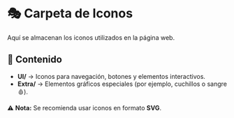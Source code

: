# 🎭 Carpeta de Iconos

Aquí se almacenan los iconos utilizados en la página web.

## 📌 Contenido

- **UI/** → Iconos para navegación, botones y elementos interactivos.
- **Extra/** → Elementos gráficos especiales (por ejemplo, cuchillos o sangre 🩸).

⚠️ **Nota:** Se recomienda usar iconos en formato **SVG**.
